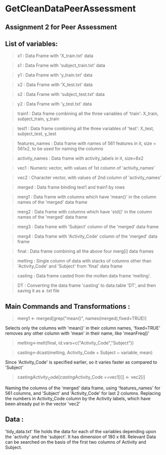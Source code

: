 GetCleanDataPeerAssessment
==========================

Assignment 2 for Peer Assessment
--------------------------------

List of variables:
------------------
> x1			   : 
Data Frame with 'X_train.txt' data

> s1			   : 
Data Frame with 'subject_train.txt' data

> y1			   : 
Data Frame with 'y_train.txt' data

> x2			   : 
Data Frame with 'X_test.txt' data

> s2			   : 
Data Frame with 'subject_test.txt' data

> y2			   : 
Data Frame with 'y_test.txt' data


> train1 		   : 
Data frame combining all the three variables of 'train': X_train, subject_train, y_train

> test1 		   : 
Data frame combining all the three variables of 'test': X_test, subject_test, y_test

> features_names : 
Data frame with names of 561 features in it, size = 561x2, to be used for naming the columns

> activity_names : 
Data frame with activity_labels in it, size=6x2

> vec1	       : 
Numeric vector, with values of 1st column of 'activity_names'

> vec2	       : 
Character vector, with values of 2nd column of 'activity_names'

> merged 		   : 
Data frame binding test1 and train1 by rows


> merg1		   : 
Data frame with columns which have 'mean()' in the column names of the 'merged' data frame

> merg2		   : 
Data frame with columns which have 'std()' in the column names of the 'merged' data frame

> merg3		   : 
Data frame with 'Subject' column of the 'merged' data frame

> merg4		   : 
Data frame with 'Activity_Code' column of the 'merged' data frame


> final		   : 
Data frame combining all the above four merg[i] data frames

> melting		   : 
Single column of data with stacks of columns other than 'Activity_Code' and 'Subject' from 'final' data frame

> casting		   : 
Data frame casted from the molten data frame 'melting'.

> DT	   		   : 
Converting the data frame 'casting' to data.table 'DT', and then saving it as a .txt file



Main Commands and Transformations :
-----------
> merg1 <- merged[grep("mean()", names(merged),fixed=TRUE)]

Selects only the columns with 'mean()' in their column names, 'fixed=TRUE' removes any other column with 'mean' in their name, like 'meanFreq()'


> melting<-melt(final, id.vars=c("Activity_Code","Subject"))

> casting<-dcast(melting, Activity_Code + Subject ~ variable, mean)

Since 'Activity_Code' is specified earlier, so it varies faster as compared to 'Subject'


> casting$Activity_Code[casting$Activity_Code ==vec1[i]] <- vec2[i]

Naming the columns of the 'merged' data frame, using 'features_names' for 561 columns, and 'Subject' and 'Activity_Code' for last 2 columns.
Replacing the numbers in Activity_Code column by the Activity labels, which have been already put in the vector 'vec2'


Data :
------
'tidy_data.txt' file holds the data for each of the variables depending upon the 'activity' and the 'subject'.
It has dimension of 180 x 68. 
Relevant Data can be searched on the basis of the first two columns of Activity and Subject.
